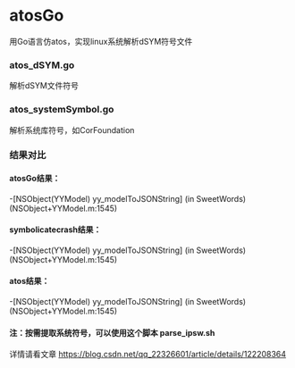 # atosGo
用Go语言仿atos，实现linux系统解析dSYM符号文件

### atos_dSYM.go
解析dSYM文件符号

### atos_systemSymbol.go
解析系统库符号，如CorFoundation

### 结果对比

#### atosGo结果：
-[NSObject(YYModel) yy_modelToJSONString] (in SweetWords) (NSObject+YYModel.m:1545)
 
#### symbolicatecrash结果：
-[NSObject(YYModel) yy_modelToJSONString] (in SweetWords) (NSObject+YYModel.m:1545)
 
#### atos结果：
-[NSObject(YYModel) yy_modelToJSONString] (in SweetWords) (NSObject+YYModel.m:1545)

#### 注：按需提取系统符号，可以使用这个脚本 parse_ipsw.sh
详情请看文章 https://blog.csdn.net/qq_22326601/article/details/122208364
